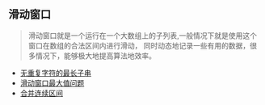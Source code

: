 ## 滑动窗口

>滑动窗口就是一个运行在一个大数组上的子列表,一般情况下就是使用这个窗口在数组的合法区间内进行滑动，
同时动态地记录一些有用的数据，很多情况下，能够极大地提高算法地效率。

* [无重复字符的最长子串](lengthOfLongestSubstring.js)
* [滑动窗口最大值问题](maxSlidingWindow.js)
* [合并连续区间](combineArray.js)
 
